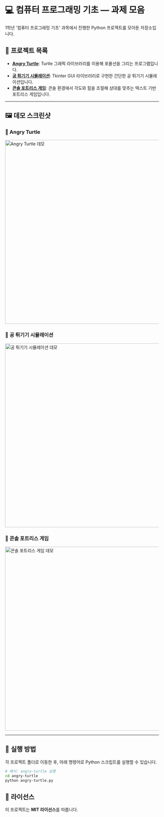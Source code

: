 # 💻 컴퓨터 프로그래밍 기초 — 과제 모음

1학년 '컴퓨터 프로그래밍 기초' 과목에서 진행한 Python 프로젝트를 모아둔 저장소입니다.

## 📂 프로젝트 목록

  - **[Angry Turtle](https://www.google.com/search?q=./angry-turtle/)**: Turtle 그래픽 라이브러리를 이용해 포물선을 그리는 프로그램입니다.
  - **[공 튀기기 시뮬레이션](https://www.google.com/search?q=./ball-simulation-tkinter/)**: Tkinter GUI 라이브러리로 구현한 간단한 공 튀기기 시뮬레이션입니다.
  - **[콘솔 포트리스 게임](https://www.google.com/search?q=./fortress-game-console/)**: 콘솔 환경에서 각도와 힘을 조절해 상대를 맞추는 텍스트 기반 포트리스 게임입니다.

-----

## 🖼️ 데모 스크린샷

### 🐢 Angry Turtle

<img src="angry-turtle/docs/angry-turtle-1.png" alt="Angry Turtle 데모" width="600"/>

### 🏀 공 튀기기 시뮬레이션

<img src="ball-simulation-tkinter/docs/tkinter-balls.png" alt="공 튀기기 시뮬레이션 데모" width="600"/>

### 🏰 콘솔 포트리스 게임

<img src="fortress-game-console/docs/fortress-console.png" alt="콘솔 포트리스 게임 데모" width="600"/>

-----

## 🚀 실행 방법

각 프로젝트 폴더로 이동한 후, 아래 명령어로 Python 스크립트를 실행할 수 있습니다.

```bash
# 예시: angry-turtle 실행
cd angry-turtle
python angry-turtle.py
```

## 📄 라이선스

이 프로젝트는 **MIT 라이선스**를 따릅니다.
